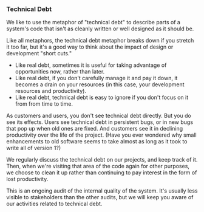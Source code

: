 ### Technical Debt

We like to use the metaphor of "technical debt" to describe parts of a
system's code that isn't as cleanly written or well designed as it should be.

Like all metaphors, the technical debt metaphor breaks down if you stretch it too far,
but it's a good way to think about the impact of design or development "short cuts."

* Like real debt, sometimes it is useful for taking advantage of opportunities now,
  rather than later.
* Like real debt, if you don't carefully manage it and pay it down,
  it becomes a drain on your resources
  (in this case, your development resources and productivity).
* Like real debt, technical debt is easy to ignore if you don't focus on it from
  from time to time.

As customers and users, you don't see technical debt directly.
But you do see its effects.
Users see technical debt in persistent bugs, or in new bugs that pop up when old ones are fixed.
And customers see it in declining productivity over the life of the project.
(Have you ever wondered why small enhancements to old software seems to take
almost as long as it took to write all of version 1?)

We regularly discuss the technical debt on our projects, and keep track of it.
Then, when we're visiting that area of the code again for other purposes, we choose
to clean it up rather than continuing to pay interest in the form of lost productivity.

This is an ongoing audit of the internal quality of the system.
It's usually less visible to stakeholders than the other audits,
but we will keep you aware of our activities related to technical debt.
